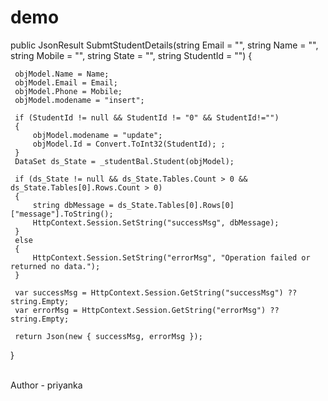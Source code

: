 # demo
 public JsonResult SubmtStudentDetails(string Email = "", string Name = "", string Mobile = "", string State = "", string StudentId = "")
 {

     objModel.Name = Name;
     objModel.Email = Email;
     objModel.Phone = Mobile;
     objModel.modename = "insert";

     if (StudentId != null && StudentId != "0" && StudentId!="")
     {
         objModel.modename = "update";
         objModel.Id = Convert.ToInt32(StudentId); ;
     }
     DataSet ds_State = _studentBal.Student(objModel);

     if (ds_State != null && ds_State.Tables.Count > 0 && ds_State.Tables[0].Rows.Count > 0)
     {
         string dbMessage = ds_State.Tables[0].Rows[0]["message"].ToString(); 
         HttpContext.Session.SetString("successMsg", dbMessage);
     }
     else
     {
         HttpContext.Session.SetString("errorMsg", "Operation failed or returned no data.");
     }

     var successMsg = HttpContext.Session.GetString("successMsg") ?? string.Empty;
     var errorMsg = HttpContext.Session.GetString("errorMsg") ?? string.Empty;

     return Json(new { successMsg, errorMsg });
 }


</br>
Author - priyanka
